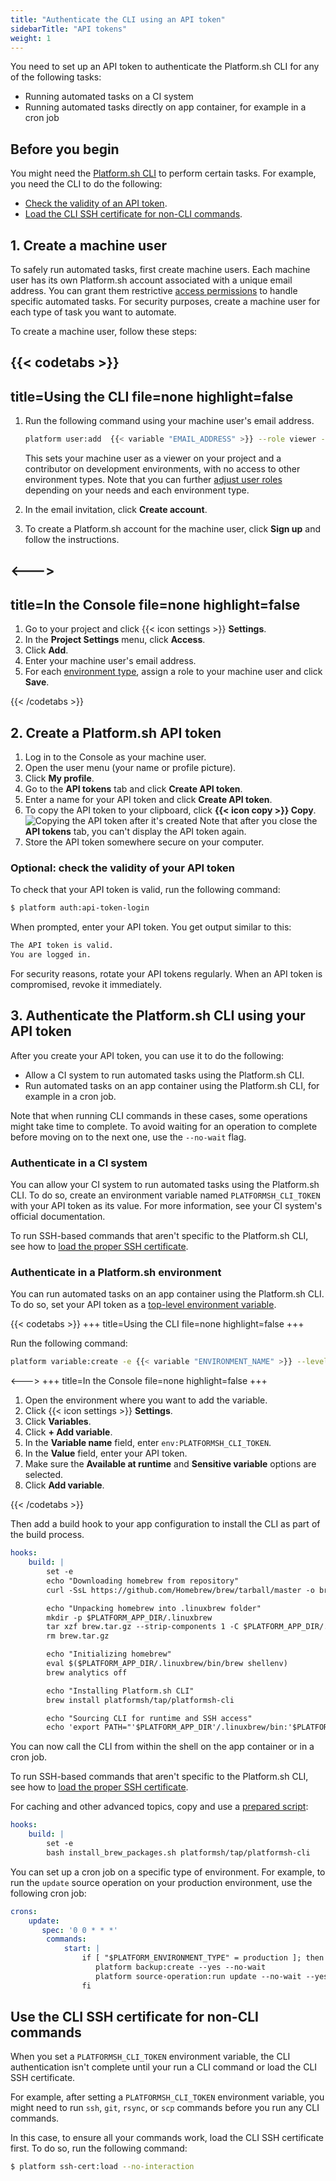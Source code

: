 ```yaml
---
title: "Authenticate the CLI using an API token"
sidebarTitle: "API tokens"
weight: 1
---
```


You need to set up an API token to authenticate the Platform.sh CLI for any of the following tasks:
- Running automated tasks on a CI system
- Running automated tasks directly on app container, for example in a cron job

## Before you begin

You might need the [Platform.sh CLI](../cli/_index.md) to perform certain tasks.
For example, you need the CLI to do the following:
- [Check the validity of an API token](#optional-check-the-validity-of-your-api-token). 
- [Load the CLI SSH certificate for non-CLI commands](#use-the-cli-ssh-certificate-for-non-cli-commands).


## 1. Create a machine user

To safely run automated tasks, first create machine users.
Each machine user has its own Platform.sh account associated with a unique email address.
You can grant them restrictive [access permissions](../users.md) to handle specific automated tasks.
For security purposes, create a machine user for each type of task you want to automate.

To create a machine user, follow these steps:

{{< codetabs >}}
---
title=Using the CLI
file=none
highlight=false
---

1. Run the following command using your machine user's email address.
   ```bash
   platform user:add  {{< variable "EMAIL_ADDRESS" >}} --role viewer --role development:contributor
   ```
   This sets your machine user as a viewer on your project and a contributor on development environments, 
   with no access to other environment types.
   Note that you can further [adjust user roles](../users.md#environment-types) depending on your needs and each environment type.

2. In the email invitation, click **Create account**.
3. To create a Platform.sh account for the machine user, click **Sign up** and follow the instructions.

<--->
---
title=In the Console
file=none
highlight=false
---

1. Go to your project and click {{< icon settings >}} **Settings**.
2. In the **Project Settings** menu, click **Access**.
3. Click **Add**.
4. Enter your machine user's email address.
5. For each [environment type](../users.md#environment-types), assign a role to your machine user and click **Save**.

{{< /codetabs >}}


## 2. Create a Platform.sh API token

1. Log in to the Console as your machine user.
2. Open the user menu (your name or profile picture).
3. Click **My profile**.
4. Go to the **API tokens** tab and click **Create API token**.
5. Enter a name for your API token and click **Create API token**.
6. To copy the API token to your clipboard, click **{{< icon copy >}} Copy**.
   ![Copying the API token after it's created](/images/management-console/copy-api-token.png "0.6")
   Note that after you close the **API tokens** tab, you can't display the API token again.
7. Store the API token somewhere secure on your computer.

### Optional: check the validity of your API token

To check that your API token is valid, run the following command:

```bash
$ platform auth:api-token-login
```

When prompted, enter your API token.
You get output similar to this:

```bash
The API token is valid.
You are logged in.
```

For security reasons, rotate your API tokens regularly.
When an API token is compromised, revoke it immediately.

## 3. Authenticate the Platform.sh CLI using your API token

After you create your API token, you can use it to do the following:

-  Allow a CI system to run automated tasks using the Platform.sh CLI.
-  Run automated tasks on an app container using the Platform.sh CLI, 
   for example in a cron job. 

Note that when running CLI commands in these cases,
some operations might take time to complete. 
To avoid waiting for an operation to complete before moving on to the next one, 
use the `--no-wait` flag.

### Authenticate in a CI system

You can allow your CI system to run automated tasks using the Platform.sh CLI.
To do so, create an environment variable named `PLATFORMSH_CLI_TOKEN` with your API token as its value. 
For more information, see your CI system's official documentation.

To run SSH-based commands that aren't specific to the Platform.sh CLI,
see how to [load the proper SSH certificate](#use-the-cli-ssh-certificate-for-non-cli-commands).

### Authenticate in a Platform.sh environment

You can run automated tasks on an app container using the Platform.sh CLI.
To do so, set your API token as a [top-level environment variable](../../development/variables/_index.md#top-level-environment-variables).

{{< codetabs >}}
+++
title=Using the CLI
file=none
highlight=false
+++

Run the following command:

```bash
platform variable:create -e {{< variable "ENVIRONMENT_NAME" >}} --level environment --prefix 'env' --name PLATFORMSH_CLI_TOKEN --sensitive true --value '{{< variable "API_TOKEN" >}}' --inheritable false --visible-build true --no-interaction
```

<--->
+++
title=In the Console
file=none
highlight=false
+++

1. Open the environment where you want to add the variable.
2. Click {{< icon settings >}} **Settings**.
3. Click **Variables**.
4. Click **+ Add variable**.
5. In the **Variable name** field, enter `env:PLATFORMSH_CLI_TOKEN`.
6. In the **Value** field, enter your API token.
7. Make sure the **Available at runtime** and **Sensitive variable** options are selected.
8. Click **Add variable**.

{{< /codetabs >}}

Then add a build hook to your app configuration to install the CLI as part of the build process.

```yaml {location=".platform.app.yaml"}
hooks:
    build: |
        set -e
        echo "Downloading homebrew from repository"
        curl -SsL https://github.com/Homebrew/brew/tarball/master -o brew.tar.gz

        echo "Unpacking homebrew into .linuxbrew folder"
        mkdir -p $PLATFORM_APP_DIR/.linuxbrew
        tar xzf brew.tar.gz --strip-components 1 -C $PLATFORM_APP_DIR/.linuxbrew/
        rm brew.tar.gz

        echo "Initializing homebrew"
        eval $($PLATFORM_APP_DIR/.linuxbrew/bin/brew shellenv)
        brew analytics off

        echo "Installing Platform.sh CLI"
        brew install platformsh/tap/platformsh-cli

        echo "Sourcing CLI for runtime and SSH access"
        echo 'export PATH="'$PLATFORM_APP_DIR'/.linuxbrew/bin:'$PLATFORM_APP_DIR'/.linuxbrew/sbin${PATH+:$PATH}";' >> $PLATFORM_APP_DIR/.environment
```

You can now call the CLI from within the shell on the app container or in a cron job.

To run SSH-based commands that aren't specific to the Platform.sh CLI,
see how to [load the proper SSH certificate](#use-the-cli-ssh-certificate-for-non-cli-commands).

For caching and other advanced topics,
copy and use a [prepared script](https://github.com/matthiaz/platformsh-tools/blob/master/install_brew_packages.sh):

```yaml {location=".platform.app.yaml"}
hooks:
    build: |
        set -e
        bash install_brew_packages.sh platformsh/tap/platformsh-cli
```

You can set up a cron job on a specific type of environment.
For example, to run the `update` source operation on your production environment, 
use the following cron job: 

```yaml
crons:
    update:
       spec: '0 0 * * *'
        commands:
            start: |
                if [ "$PLATFORM_ENVIRONMENT_TYPE" = production ]; then
                   platform backup:create --yes --no-wait
                   platform source-operation:run update --no-wait --yes
                fi
```

## Use the CLI SSH certificate for non-CLI commands

When you set a `PLATFORMSH_CLI_TOKEN` environment variable,
the CLI authentication isn't complete until your run a CLI command 
or load the CLI SSH certificate.

For example, after setting a `PLATFORMSH_CLI_TOKEN` environment variable,
you might need to run `ssh`, `git`, `rsync`, or `scp` commands before you run any CLI commands.

In this case, to ensure all your commands work, load the CLI SSH certificate first.
To do so, run the following command:

```bash
$ platform ssh-cert:load --no-interaction
```


